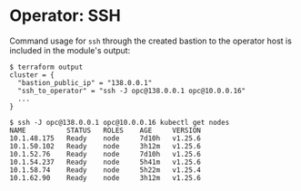 # Operator: SSH

Command usage for `ssh` through the created bastion to the operator host is included in the module's output:
```shell
$ terraform output
cluster = {
  "bastion_public_ip" = "138.0.0.1"
  "ssh_to_operator" = "ssh -J opc@138.0.0.1 opc@10.0.0.16"
  ...
}

$ ssh -J opc@138.0.0.1 opc@10.0.0.16 kubectl get nodes
NAME          STATUS   ROLES    AGE     VERSION
10.1.48.175   Ready    node     7d10h   v1.25.6
10.1.50.102   Ready    node     3h12m   v1.25.6
10.1.52.76    Ready    node     7d10h   v1.25.6
10.1.54.237   Ready    node     5h41m   v1.25.6
10.1.58.74    Ready    node     5h22m   v1.25.4
10.1.62.90    Ready    node     3h12m   v1.25.6
```
